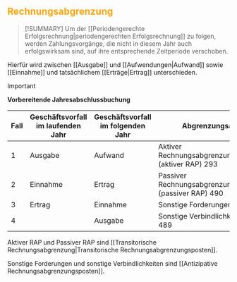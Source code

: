 ## <font color = "orange">Rechnungsabgrenzung</font>

>[!SUMMARY]
>Um der [[Periodengerechte Erfolgsrechnung|periodengerechten Erfolgsrechnung]] zu folgen, werden Zahlungsvorgänge, die nicht in diesem Jahr auch erfolgswirksam sind, auf ihre entsprechende Zeitperiode verschoben.

Hierfür wird zwischen [[Ausgabe]] und [[Aufwendungen|Aufwand]] sowie [[Einnahme]] und tatsächlichem [[Erträge|Ertrag]] unterschieden.

>[!IMPORTANT]
>**Vorbereitende Jahresabschlussbuchung**
>
>Fall | Geschäftsvorfall im laufenden Jahr | Geschäftsvorfall im folgenden Jahr | Abgrenzungsart
>---| -----|-----|----
>1 | Ausgabe | Aufwand | Aktiver Rechnungsabgrenzungsposten (aktiver RAP) $293$
>2 | Einnahme | Ertrag | Passiver Rechnungsabgrenzungsposten (passiver RAP) $490$
>3 | Ertrag | Einnahme | Sonstige Forderungen $266$
>4 || Ausgabe | Sonstige Verbindlichkeiten $489$

Aktiver RAP und Passiver RAP sind [[Transitorische Rechnungsabgrenzung|Transitorische Rechnungsabgrenzungsposten]].

Sonstige Forderungen und sonstige Verbindlichkeiten sind [[Antizipative Rechnungsabgrenzungsposten]].
